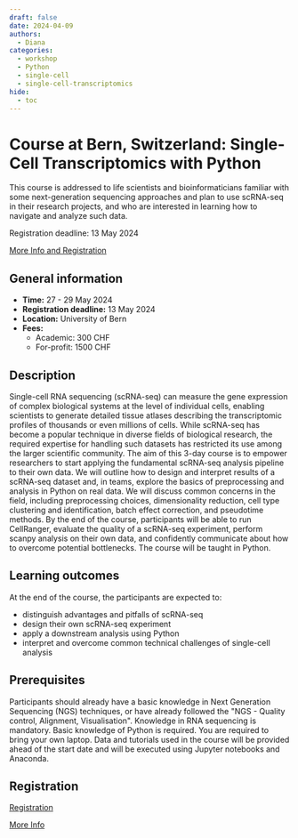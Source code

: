 ```yaml
---
draft: false
date: 2024-04-09
authors:
  - Diana
categories:
  - workshop
  - Python
  - single-cell
  - single-cell-transcriptomics
hide:
  - toc
---
```


# Course at Bern, Switzerland: Single-Cell Transcriptomics with Python

This course is addressed to life scientists and bioinformaticians familiar with some next-generation sequencing approaches and plan to use scRNA-seq in their research projects, and who are interested in learning how to navigate and analyze such data.

Registration deadline: 13 May 2024

[More Info and Registration](https://www.sib.swiss/training/course/20240527_SCTPY) 

<!-- more -->

## General information 

* __Time:__ 27 - 29 May 2024
* __Registration deadline:__ 13 May 2024
* __Location:__  University of Bern
* __Fees:__ 
    *  Academic: 300 CHF
    *  For-profit: 1500 CHF

## Description

Single-cell RNA sequencing (scRNA-seq) can measure the gene expression of complex biological systems at the level of individual cells, enabling scientists to generate detailed tissue atlases describing the transcriptomic profiles of thousands or even millions of cells. While scRNA-seq has become a popular technique in diverse fields of biological research, the required expertise for handling such datasets has restricted its use among the larger scientific community. The aim of this 3-day course is to empower researchers to start applying the fundamental scRNA-seq analysis pipeline to their own data. We will outline how to design and interpret results of a scRNA-seq dataset and, in teams, explore the basics of preprocessing and analysis in Python on real data. We will discuss common concerns in the field, including preprocessing choices, dimensionality reduction, cell type clustering and identification, batch effect correction, and pseudotime methods. By the end of the course, participants will be able to run CellRanger, evaluate the quality of a scRNA-seq experiment, perform scanpy analysis on their own data, and confidently communicate about how to overcome potential bottlenecks. The course will be taught in Python.

## Learning outcomes

At the end of the course, the participants are expected to:

* distinguish advantages and pitfalls of scRNA-seq
* design their own scRNA-seq experiment
* apply a downstream analysis using Python
* interpret and overcome common technical challenges of single-cell analysis

## Prerequisites

Participants should already have a basic knowledge in Next Generation Sequencing (NGS) techniques, or have already followed the "NGS - Quality control, Alignment, Visualisation". Knowledge in RNA sequencing is mandatory. Basic knowledge of Python is required. 
You are required to bring your own laptop. Data and tutorials used in the course will be provided ahead of the start date and will be executed using Jupyter notebooks and Anaconda.

## Registration

[Registration](https://www.sib.swiss/training/course-apply/20240527_SCTPY) 

[More Info](https://www.sib.swiss/training/course/20240527_SCTPY) 


